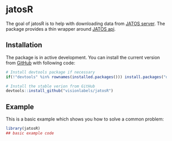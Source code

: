 
# jatosR

<!-- badges: start -->
<!-- badges: end -->

The goal of jatosR is to help with downloading data from [JATOS server](https://www.jatos.org/). The package provides a thin wrapper around [JATOS api](https://www.jatos.org/JATOS-API.html).

## Installation

The package is in active development. You can install the current version from [GitHub](https://github.com/visionlabels/jatosR) with following code:

``` r
# Install devtools package if necessary
if(!"devtools" %in% rownames(installed.packages())) install.packages("devtools")

# Install the stable verion from GitHub
devtools::install_github("visionlabels/jatosR")

```

## Example

This is a basic example which shows you how to solve a common problem:

``` r
library(jatosR)
## basic example code
```

